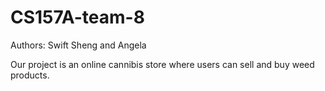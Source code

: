 # CS157A-team-8
Authors: Swift Sheng and Angela

Our project is an online cannibis store where users can sell and buy weed products. 
